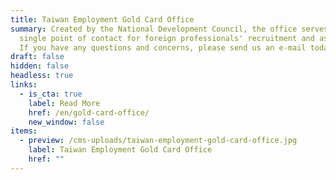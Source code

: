 ```yaml
---
title: Taiwan Employment Gold Card Office
summary: Created by the National Development Council, the office serves as a
  single point of contact for foreign professionals' recruitment and assistance.
  If you have any questions and concerns, please send us an e-mail today!
draft: false
hidden: false
headless: true
links:
  - is_cta: true
    label: Read More
    href: /en/gold-card-office/
    new_window: false
items:
  - preview: /cms-uploads/taiwan-employment-gold-card-office.jpg
    label: Taiwan Employment Gold Card Office
    href: ""
---
```

<!-- this text will never been used-->
